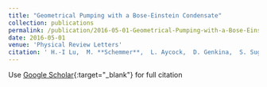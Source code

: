 ```yaml
---
title: "Geometrical Pumping with a Bose-Einstein Condensate"
collection: publications
permalink: /publication/2016-05-01-Geometrical-Pumping-with-a-Bose-Einstein-Condensate
date: 2016-05-01
venue: 'Physical Review Letters'
citation: ' H.-I Lu,  M. **Schemmer**,  L. Aycock,  D. Genkina,  S. Sugawa,  I. Spielman, &quot;Geometrical Pumping with a Bose-Einstein Condensate.&quot; Physical Review Letters, 2016.'
---
```

Use [Google Scholar](https://scholar.google.com/scholar?q=Geometrical+Pumping+with+a+Bose+Einstein+Condensate){:target="_blank"} for full citation